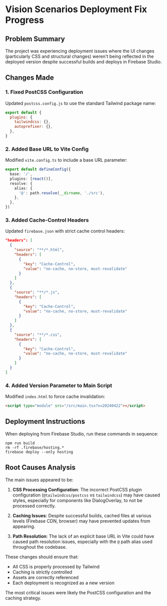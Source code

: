 # Vision Scenarios Deployment Fix Progress

## Problem Summary
The project was experiencing deployment issues where the UI changes (particularly CSS and structural changes) weren't being reflected in the deployed version despite successful builds and deploys in Firebase Studio.

## Changes Made

### 1. Fixed PostCSS Configuration
Updated `postcss.config.js` to use the standard Tailwind package name:
```javascript
export default {
  plugins: {
    tailwindcss: {},
    autoprefixer: {},
  },
}
```

### 2. Added Base URL to Vite Config
Modified `vite.config.ts` to include a base URL parameter:
```typescript
export default defineConfig({
  base: '/',
  plugins: [react()],
  resolve: {
    alias: {
      '@': path.resolve(__dirname, './src'),
    },
  },
})
```

### 3. Added Cache-Control Headers
Updated `firebase.json` with strict cache control headers:
```json
"headers": [
  {
    "source": "**/*.html",
    "headers": [
      {
        "key": "Cache-Control",
        "value": "no-cache, no-store, must-revalidate"
      }
    ]
  },
  {
    "source": "**/*.js",
    "headers": [
      {
        "key": "Cache-Control",
        "value": "no-cache, no-store, must-revalidate"
      }
    ]
  },
  {
    "source": "**/*.css",
    "headers": [
      {
        "key": "Cache-Control",
        "value": "no-cache, no-store, must-revalidate"
      }
    ]
  }
]
```

### 4. Added Version Parameter to Main Script
Modified `index.html` to force cache invalidation:
```html
<script type="module" src="/src/main.tsx?v=20240422"></script>
```

## Deployment Instructions
When deploying from Firebase Studio, run these commands in sequence:
```
npm run build
rm -rf .firebase/hosting.*
firebase deploy --only hosting
```

## Root Causes Analysis
The main issues appeared to be:

1. **CSS Processing Configuration**: The incorrect PostCSS plugin configuration (`@tailwindcss/postcss` vs `tailwindcss`) may have caused styles, especially for components like DialogOverlay, to not be processed correctly.

2. **Caching Issues**: Despite successful builds, cached files at various levels (Firebase CDN, browser) may have prevented updates from appearing.

3. **Path Resolution**: The lack of an explicit base URL in Vite could have caused path resolution issues, especially with the `@` path alias used throughout the codebase.

These changes should ensure that:
- All CSS is properly processed by Tailwind
- Caching is strictly controlled
- Assets are correctly referenced
- Each deployment is recognized as a new version

The most critical issues were likely the PostCSS configuration and the caching strategy. 